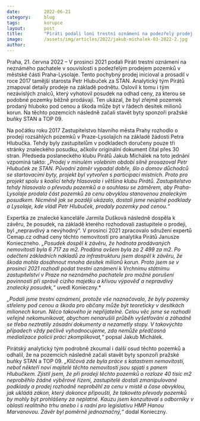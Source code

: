 ```yaml
---
date:         2022-06-21
category:     blog
tags:         korupce 
layout:       post
title:        "Piráti podali loni trestní oznámení na podezřelý prodej pozemků v Praze-Lysolajích. Kriminalisté prověřují Petra Hlubučka"
image:        /assets/img/articles/2022/jakub-michalek-03-2022-2.jpg
author:       
---
```



 

Praha, 21. června 2022 – V prosinci 2021 podali Piráti trestní oznámení na neznámého pachatele v souvislosti s podezřelým prodejem pozemků v městské části Praha-Lysolaje. Tento pochybný prodej inicioval a prosadil v roce 2017 tamější starosta Petr Hlubuček za STAN. Analytický tým Pirátů zmapoval detaily prodeje na základě podnětu. Oslovil k tomu i tým nezávislých znalců, který vyhotovil posudek na odhad ceny, za kterou se podobné pozemky běžně prodávají. Ten ukázal, že byl zřejmě pozemek prodaný hluboko pod cenou a škoda může být v řádech desítek milionů korun. Na těchto pozemcích následně začali stavět byty sponzoři pražské buňky STAN a TOP 09.

Na počátku roku 2017 Zastupitelstvo hlavního města Prahy rozhodlo o prodeji rozsáhlých pozemků v Praze-Lysolajích na základě žádosti Petra Hlubučka. Tehdy byly zastupitelům v podkladech doručeny pouze tři stránky znaleckého posudku, ačkoliv originální dokument čítal přes 30 stran. Předseda poslaneckého klubu Pirátů Jakub Michálek na toto jednání vzpomíná takto: *„Prodej v minulém volebním období silně prosazoval Petr Hlubuček ze STAN. Původní záměr vypadal dobře, šlo o domov důchodců se startovacími byty, projekt byl vytvořen s participací místních. Proto pro projekt spolu s koalicí tehdy hlasovala i většina klubu Pirátů. Zastupitelstvo tehdy hlasovalo o převodu pozemků a o souhlasu se záměrem, aby Praha-Lysolaje prodala část pozemků za cenu obvyklou stanovenou znaleckým posudkem. Nicméně jak se později ukázalo, dostali jsme neúplné podklady a Lysolaje, kde vládl Petr Hlubuček, prodaly pozemky pod cenou.“* 

Expertka ze znalecké kanceláře Jarmila Dušková následně dospěla k závěru, že posudek, na základě kterého rozhodovali zastupitele o prodeji, byl „nepravdivý a nevýhodný“. V prosinci 2021 zpracovalo sdružení expertů Cemap.cz odhad ceny těchto nemovitostí pro analytika Pirátů Janusze Konieczneho. *„Posudek dospěl k závěru, že hodnota prodávaných nemovitostí byla 6 717 za m2. Prodána ovšem byla za 2 499 za m2. Po odečtení základních nákladů za infrastrukturu jsem dospěl k závěru, že škoda mohla dosáhnout mnoha desítek milionů korun. Proto jsem se v prosinci 2021 rozhodl podat trestní oznámení k Vrchnímu státnímu zastupitelství v Praze na neznámého pachatele pro možné porušení povinnosti při správě cizího majetku a křivou výpověď a nepravdivý znalecký posudek,“* uvedl Konieczny.*

*„Podali jsme trestní oznámení, protože vše naznačovalo, že byly pozemky střeleny pod cenou a škoda pro občany může být teoreticky v desítkách milionech korun. Něco takového je nepřijatelné. Celou věc jsme se rozhodli veřejně nekomunikovat, abychom nenarušili průběh vyšetřování a záhadně se třeba neztratily zásadní dokumenty a nezametly stopy. V takovýchto případech vždy pečlivě vyhodnocujeme, zda nemůže předčasná medializace policii práci zkomplikovat,“* popsal Jakub Michálek.

Pirátský analytický tým podrobně zkoumal i další osud těchto pozemků a odhalil, že na pozemcích následně začali stavět byty sponzoři pražské buňky STAN a TOP 09. *„Klíčová zde byla práce s katastrem nemovitostí, neboť někteří noví majitelé těchto nemovitosti jsou spjati s panem Hlubučkem. Zjistil jsem, že při prodeji těchto pozemků o rozloze 40 tisíc m2 neproběhlo žádné výběrové řízení, zastupitelé dostali zmanipulované podklady a prodej rozhodně neproběhl za cenu v místě a čase obvyklou, jak ukládá zákon, který dokonce připouští, že takovéto převody pozemků by mohly být prohlášeny za neplatné. Kauzu jsem konzultoval s odborníky v oblasti realitního trhu anebo i s radní pro legislativu HMP Hanou Marvanovou. Závěr byl poměrně jednoznačný,“* dodal Konieczny.  
